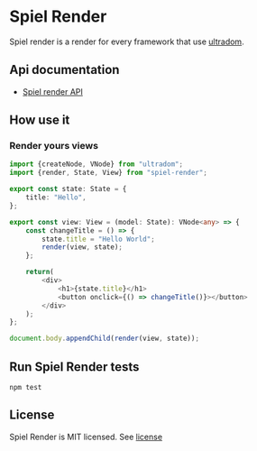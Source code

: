 # Spiel Render
Spiel render is a render for every framework that use [ultradom](https://github.com/jorgebucaran/ultradom).

## Api documentation
* [Spiel render API](https://spieljs.github.io/spiel-render/)

## How use it

### Render yours views

```typescript
import {createNode, VNode} from "ultradom";
import {render, State, View} from "spiel-render";

export const state: State = {
    title: "Hello",
};

export const view: View = (model: State): VNode<any> => {
    const changeTitle = () => {
        state.title = "Hello World";
        render(view, state);
    };

    return(
        <div>
            <h1>{state.title}</h1>
            <button onclick={() => changeTitle()}></button>
        </div>
    );
};

document.body.appendChild(render(view, state));
```

## Run Spiel Render tests

`npm test`

## License

Spiel Render is MIT licensed. See [license](LICENSE.md)